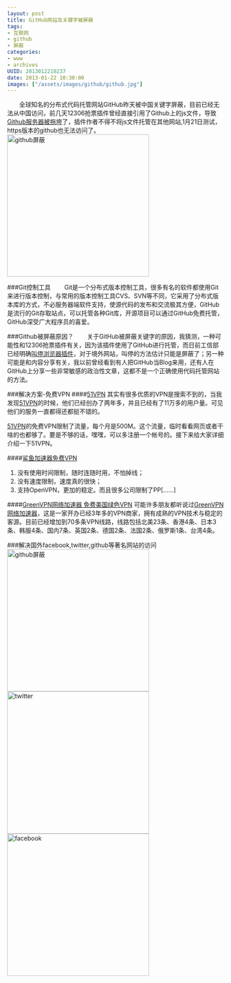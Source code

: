 ```yaml
---
layout: post
title: GitHub网站及关键字被屏蔽
tags: 
- 互联网
- github
- 屏蔽
categories:
- www
- archives
UUID: 2013012210237
date: 2013-01-22 10:30:00
images: ["/assets/images/github/github.jpg"]
---
```


　　全球知名的分布式代码托管网站GitHub昨天被中国关键字屏蔽，目前已经无法从中国访问，前几天12306抢票插件曾经直接引用了Github上的js文件，导致<a href="http://diy.pconline.com.cn/315/3155207.html" alt="Github服务器被拖跨" target="_bank">Github服务器被拖垮</a>了，插件作者不得不将js文件托管在其他网站,1月21日测试，https版本的github也无法访问了。
<a href="http://github.com" target="_bank">
<img src="{{site.aliyun_oss}}/assets/images/github/github.jpg" width="330px" alt="github屏蔽" class="img-center" ></img>
</a>

###Git控制工具
　　Git是一个分布式版本控制工具，很多有名的软件都使用Git来进行版本控制，与常用的版本控制工具CVS、SVN等不同，它采用了分布式版本库的方式，不必服务器端软件支持，使源代码的发布和交流极其方便，GitHub是流行的Git存取站点，可以托管各种Git库，开源项目可以通过GitHub免费托管，GitHub深受广大程序员的喜爱。

###Github被屏蔽原因？
　　关于GitHub被屏蔽关键字的原因，我猜测，一种可能性和12306抢票插件有关，因为该插件使用了GitHub进行托管，而日前工信部已经明确<a href="http://it.sohu.com/20130119/n363987456.shtml" alt="叫停浏览器抢票插件" target="_bank">叫停浏览器插件</a>，对于境外网站，叫停的方法估计只能是屏蔽了；另一种可能是和内容分享有关，我以前曾经看到有人把GitHub当Blog来用，还有人在GitHub上分享一些非常敏感的政治性文章，这都不是一个正确使用代码托管网站的方法。

###解决方案-免费VPN
####<a href="http://a.wy002.info/in.html?userid=195596" alt="51VPN" target="_bank">51VPN</a>
其实有很多优质的VPN是搜索不到的，当我发现<a href="http://a.wy002.info/in.html?userid=195596" alt="51VPN" target="_bank">51VPN</a>的时候，他们已经创办了两年多，并且已经有了11万多的用户量。可见他们的服务一直都得还都挺不错的。

<a href="http://a.wy002.info/in.html?userid=195596" alt="51VPN" target="_bank">51VPN</a>的免费VPN限制了流量，每个月是500M。这个流量，临时看看网页或者干啥的也都够了。要是不够的话，嘿嘿，可以多注册一个帐号的。接下来给大家详细介绍一下51VPN。

####<a href="http://shayunet.info/170850" alt="鲨鱼加速器免费VPN" target="_bank">鲨鱼加速器免费VPN</a>
<ol>
<li>没有使用时间限制，随时连随时用，不怕掉线；</li>
<li>没有速度限制，速度真的很快；</li>
<li>支持OpenVPN，更加的稳定。而且很多公司限制了PP[......]</li>
</ol>

####<a href="http://gjsq.me/659897" alt="GreenVPN网络加速器" target="_bank">GreenVPN网络加速器 免费美国绿色VPN</a>
可能许多朋友都听说过<a href="http://gjsq.me/659897" alt="GreenVPN网络加速器" target="_bank">GreenVPN网络加速器</a>，这是一家开办已经3年多的VPN商家，拥有成熟的VPN技术与稳定的客源。目前已经增加到70多条VPN线路，线路包括北美23条、香港4条、日本3条、韩服4条、国内7条、英国2条、德国2条、法国2条、俄罗斯1条、台湾4条。

###解决国外facebook,twitter,github等著名网站的访问
<a href="http://github.com" target="_bank">
<img src="{{site.aliyun_oss}}/assets/images/github/github-home.jpg" width="330" class="img-center" alt="github屏蔽"  ></img>
</a>
<a href="http://twitter.com" target="_bank">
<img src="{{site.aliyun_oss}}/assets/images/web/twitter.jpg" width="330px" alt="twitter" class="img-center" ></img>
</a>
<a href="http://facebook.com" target="_bank">
<img src="{{site.aliyun_oss}}/assets/images/web/facebook.jpg" width="330px" alt="facebook" class="img-center" ></img>
</a>


